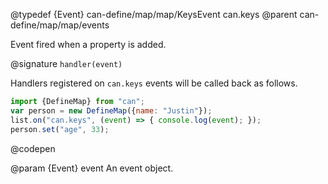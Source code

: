 @typedef {Event} can-define/map/map/KeysEvent can.keys
@parent can-define/map/map/events

Event fired when a property is added.

@signature `handler(event)`

  Handlers registered on `can.keys` events will be called
  back as follows.

  ```js
  import {DefineMap} from "can";
  var person = new DefineMap({name: "Justin"});
  list.on("can.keys", (event) => { console.log(event); });
  person.set("age", 33);
  ```
  @codepen

  @param {Event} event An event object.
